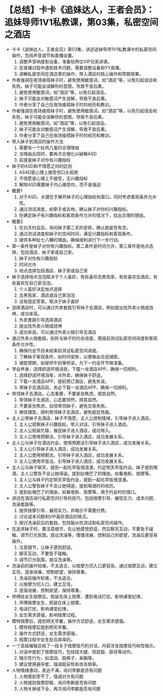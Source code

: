 # 【总结】卡卡《追妹达人，王者会员》：追妹导师1V1私教课，第03集，私密空间之酒店

-   卡卡《追妹达人，王者会员》第03集，讲述追妹导师1V1私教课中的私密空间操作，包括声音调节和直播设置。
    1.  调整声音响度和设备，准备给两位VIP兄弟讲课。
    2.  在直播过程中遇到技术问题，需要调整设备和YY直播。
    3.  讲解私密空间在酒店里的操作，带入酒店的核心操作和预期效果。
-   作者强调在夜场接搭妹子时，避免使用敏感词，如“酒店”等，以免引起误会和失败。妹子可能会误解你的意图，导致不良后果。
    1.  避免使用敏感词，如“酒店”等，以免引起误会。
    2.  妹子可能会对敏感词产生误解，导致不良后果。
    3.  作者分享了自己在夜场接搭妹子时的经历和教训。
-   作者强调在夜场接搭妹子时，避免使用敏感词，如“酒店”等，以免引起误会和失败。妹子可能会误解你的意图，导致不良后果。
    1.  避免使用敏感词，如“酒店”等，以免引起误会。
    2.  妹子可能会对敏感词产生误解，导致不良后果。
    3.  作者分享了自己在夜场接搭妹子时的经历和教训。
-   带入妹子到酒店的操作方法
    1.  需要有一个扯鸡八蛋的合理理由
    2.  当理由出现时，要再次合理化以破解ASD
    3.  前提是妹子对你有兴趣指标
-   妹子的ASD和不情愿之间的区别
    1.  ASAD是心理上接受但口头拒绝
    2.  不情愿是心理上不接受，无兴趣指标
    3.  解除ASD需要妹子内心接受你，而不是强迫
-   概要1
    1.  对于ASD，关键在于解开妹子的心理指标和窗口，同时考虑客观条件允许性。
    2.  通过测试进度，如牵手或舌吻，确认妹子对你的兴趣指标。
    3.  在确定妹子有兴趣指标和客观条件允许的情况下，给出合理的理由。
-   概要2
    1.  在白天约会后，询问妹子第二天的安排，确认她是否有空。
    2.  通过测试进度和妹子的空闲时间，满足兴趣指标和客观条件。
    3.  提供多种扯七八糟的理由，确保顺利进行下一步行动。
-   第一条件是妹子对你有兴趣指标，第二条件是时间允许，第三条件是地点选择，包括酒店、妹子家或自己家。
    1.  妹子对你有兴趣指标
    2.  时间允许
    3.  地点选择包括酒店、妹子家或自己家
-   妹子选择地点泡泡取决于个人喜好，有些喜欢去男孩家，有些喜欢去酒店，有些喜欢在自己家泡泡。
    1.  个人喜好决定地点选择
    2.  去男孩家、酒店或自己家泡泡
    3.  没有固定答案，取决于妹子喜好
-   选择酒店时，可以通过外卖套路引导妹子去酒店，例如提出找外卖火锅或烧烤，成功率高。
    1.  外卖套路引导选择酒店
    2.  提出找外卖火锅或烧烤
    3.  成功率高，可以通过外卖火锅引导去酒店
-   通过外卖火锅套路，剖析与妹子的约会进度，需提前测试私密空间进度和客观条件允许性。
    1.  确保约会节目未结束前测试私密空间进度。
    2.  了解妹子客观条件，如时间安排，以便做出合适铺垫。
    3.  铺垫预期，如提供牛奶等桥梁，为下一约会环节做准备。
-   学会养身，选择舒适环境消夜，下载一龙酒店APP，确保一切顺利。
    1.  选择舒适环境消夜，点外卖，确保妹子舒适。
    2.  下载一龙酒店APP，提前预订酒店，避免失误。
    3.  带妹子去酒店前，务必下载一龙酒店APP，确保一切顺利。
-   带领妹子去酒店，心态重要，不要紧张焦虑，顺其自然。
    1.  带领妹子去酒店，心态要坦然，顺其自然。
    2.  不要紧张焦虑，自信带领妹子，避免交易失败。
    3.  微信铺垫，顺利带领妹子去酒店，避免尴尬场面。
-   主人公带妹子去酒店，妹子不情愿，主人公控制情绪，引导妹子进入酒店。
    1.  主人公观察妹子兴趣指标，带入对话，引导妹子进入酒店。
    2.  主人公假装忙碌，催促妹子进入酒店，成功带入。
    3.  主人公使用预期法，引导妹子进入酒店，成功发展关系。
-   主人公与妹子在酒店约会，使用预期法引导妹子进入酒店，成功发展关系。
    1.  主人公引导妹子进入酒店，成功发展关系。
    2.  主人公使用预期法，引导妹子进入酒店，成功发展关系。
    3.  主人公使用早饭法，引导妹子进入酒店，成功发展关系。
-   主人公与妹子聊天，提到一起吃早饭很浪漫，约定明天早饭约会。妹子提到喝酒，主人公警告不会让她得逞。提到扯嘰巴了的理由，如看电影、按摩等。
    1.  主人公与妹子约定明天早饭约会，提到一起吃早饭很浪漫。
    2.  主人公警告妹子不会让她得逞，提到喝酒时的经历。
    3.  提到扯嘰巴了的理由，如看电影、按摩等，用于约会时的借口。
-   讲述在酒店进行私密空间引导的技巧，包括按摩引导、展现实力、成本问题、洗澡套路等。
    1.  提供按摩引导，展现实力，并暗示不需要付费。
    2.  讨论成本问题和VIP喜好酒店的情况。
    3.  探讨洗澡前后的套路，包括服从性测试和私密空间操作。
-   在追求妹子时，要注意细节，先让她感觉舒适，然后聊天互动，不要急于碰触，调节灯光氛围，提议洗澡等，慢慢进展，控制自己的欲望，洗澡后更容易操作。
    1.  注意细节，让妹子感到舒适。
    2.  聊天互动，不要急于碰触。
    3.  调节灯光氛围，提议洗澡等。
-   洗澡前的操作较难，不太适合，以按摩为切入口更容易，通过按摩互动，建立互信，逐渐进展，控制欲望，保持尊重。
    1.  洗澡前操作较难，不太适合。
    2.  以按摩为切入口，建立互信。
    3.  逐渐进展，控制欲望，保持尊重。
-   师傅给女生按摩后，假装在床上按摩，遭到电话打扰，影响课堂纪律。
    1.  师傅按摩女生，假装在床上按摩。
    2.  电话打扰，影响课堂纪律。
    3.  女生需求感强，影响按摩过程。
-   模特按摩后，提到明天早餐，操作方式舒适，女生需求感强。
    1.  模特按摩后提到明天早餐。
    2.  操作方式舒适，女生需求感强。
    3.  按摩过程中女生反应痒痒的。
-   一个高级编辑总结了一段关于按摩技巧的对话，内容涉及按摩技巧和性暗示。
    1.  对话中提到了按摩技巧，包括捏大腿、捏屁股、舔背等动作。
    2.  暗示性行为，如湿润、脱裤子、亲胸等。
    3.  建议使用避孕套，强调稳妥性和攻击频率。
-   人物情绪激动，表达不满，询问李鹏是否有问题
    1.  人物感到受不了，强调对方有问题
    2.  人物提到按摩舒服，询问李鹏是否有问题
    3.  人物关掉线下全，再次询问李鹏是否有问题